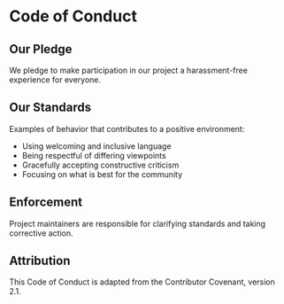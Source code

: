 # Code of Conduct

## Our Pledge
We pledge to make participation in our project a harassment-free experience for everyone.

## Our Standards
Examples of behavior that contributes to a positive environment:
- Using welcoming and inclusive language
- Being respectful of differing viewpoints
- Gracefully accepting constructive criticism
- Focusing on what is best for the community

## Enforcement
Project maintainers are responsible for clarifying standards and taking corrective action.

## Attribution
This Code of Conduct is adapted from the Contributor Covenant, version 2.1.